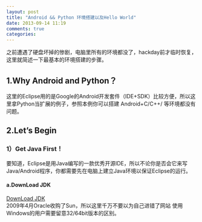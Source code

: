 ```yaml
---
layout: post
title: "Android && Python 环境搭建以及Hello World"
date: 2013-09-14 11:19
comments: true
categories: 
---
```

之前遭遇了硬盘坏掉的惨剧，电脑里所有的环境都没了，hackday前才临时恢复，这里就简述一下最基本的环境搭建的步骤。  

## 1.Why Android and Python？
这里的Eclipse用的是Google的Android开发套件（IDE+SDK）比较方便，所以这里拿Python当扩展的例子，参照本例你可以搭建 Android+C/C++/ 等环境都没有问题。   

## 2.Let’s Begin
### 1）Get Java First！
要知道，Eclipse是用Java编写的一款优秀开源IDE，所以不论你是否会它来写Java/Android程序，你都需要先在电脑上建立Java环境以保证Eclipse的运行。
#### a.DownLoad JDK 
[DownLoad JDK](http://www.oracle.com/technetwork/java/javase/downloads/jdk7-downloads-1880260.html)   
2009年4月Oracle收购了Sun，所以这里千万不要以为自己进错了网站   使用Windows的用户需要留意32/64bit版本的区别。
